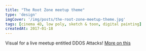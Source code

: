 ```yaml
---
title: "The Root Zone meetup theme"
type: 'design'
imgCover: '/img/posts/the-root-zone-meetup-theme.jpg'
tags: [cinema 4D, low poly, sketch & toon, digital painting]
createdAt: 2017-01-18
---
```

Visual for a live meetup entitled DDOS Attacks! [More on this](https://www.gandi.net/news/en/2017-03-16/11103-the_root_zone_ddos_attacks/)
<!--more-->